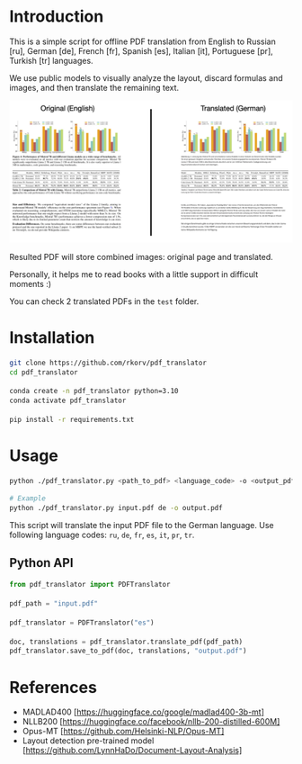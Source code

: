 # Introduction

This is a simple script for offline PDF translation from English to Russian [ru], German [de], French [fr], Spanish [es], Italian [it], Portuguese [pr], Turkish [tr] languages.

We use public models to visually analyze the layout, discard formulas and images, and then translate the remaining text.

![image](./imgs/example.png)


Resulted PDF will store combined images: original page and translated.

Personally, it helps me to read books with a little support in difficult moments :)

You can check 2 translated PDFs in the `test` folder.

# Installation

```bash
git clone https://github.com/rkorv/pdf_translator
cd pdf_translator

conda create -n pdf_translator python=3.10
conda activate pdf_translator

pip install -r requirements.txt
```

# Usage

```bash
python ./pdf_translator.py <path_to_pdf> <language_code> -o <output_pdf>
```

```bash
# Example
python ./pdf_translator.py input.pdf de -o output.pdf
```

This script will translate the input PDF file to the German language.
Use following language codes: `ru`, `de`, `fr`, `es`, `it`, `pr`, `tr`.

## Python API

```python
from pdf_translator import PDFTranslator

pdf_path = "input.pdf"

pdf_translator = PDFTranslator("es")

doc, translations = pdf_translator.translate_pdf(pdf_path)
pdf_translator.save_to_pdf(doc, translations, "output.pdf")
```


# References
- MADLAD400 [https://huggingface.co/google/madlad400-3b-mt]
- NLLB200 [https://huggingface.co/facebook/nllb-200-distilled-600M]
- Opus-MT [https://github.com/Helsinki-NLP/Opus-MT]
- Layout detection pre-trained model [https://github.com/LynnHaDo/Document-Layout-Analysis]

